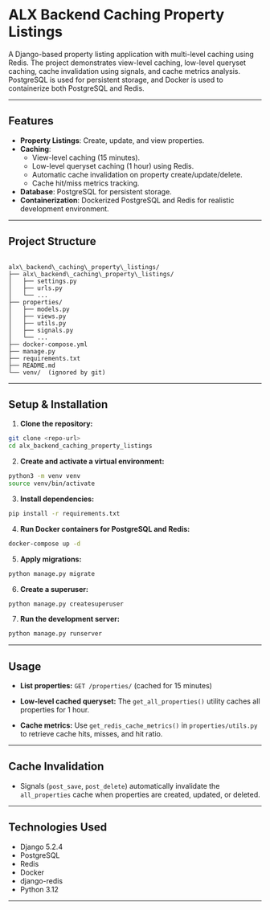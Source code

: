 # ALX Backend Caching Property Listings

A Django-based property listing application with multi-level caching using Redis. The project demonstrates view-level caching, low-level queryset caching, cache invalidation using signals, and cache metrics analysis. PostgreSQL is used for persistent storage, and Docker is used to containerize both PostgreSQL and Redis.

---

## Features

- **Property Listings**: Create, update, and view properties.
- **Caching**:
  - View-level caching (15 minutes).
  - Low-level queryset caching (1 hour) using Redis.
  - Automatic cache invalidation on property create/update/delete.
  - Cache hit/miss metrics tracking.
- **Database**: PostgreSQL for persistent storage.
- **Containerization**: Dockerized PostgreSQL and Redis for realistic development environment.

---

## Project Structure

```

alx\_backend\_caching\_property\_listings/
├── alx\_backend\_caching\_property\_listings/
│   ├── settings.py
│   ├── urls.py
│   └── ...
├── properties/
│   ├── models.py
│   ├── views.py
│   ├── utils.py
│   ├── signals.py
│   └── ...
├── docker-compose.yml
├── manage.py
├── requirements.txt
├── README.md
└── venv/  (ignored by git)

````

---

## Setup & Installation

1. **Clone the repository:**
```bash
git clone <repo-url>
cd alx_backend_caching_property_listings
````

2. **Create and activate a virtual environment:**

```bash
python3 -m venv venv
source venv/bin/activate
```

3. **Install dependencies:**

```bash
pip install -r requirements.txt
```

4. **Run Docker containers for PostgreSQL and Redis:**

```bash
docker-compose up -d
```

5. **Apply migrations:**

```bash
python manage.py migrate
```

6. **Create a superuser:**

```bash
python manage.py createsuperuser
```

7. **Run the development server:**

```bash
python manage.py runserver
```

---

## Usage

* **List properties:**
  `GET /properties/` (cached for 15 minutes)

* **Low-level cached queryset:**
  The `get_all_properties()` utility caches all properties for 1 hour.

* **Cache metrics:**
  Use `get_redis_cache_metrics()` in `properties/utils.py` to retrieve cache hits, misses, and hit ratio.

---

## Cache Invalidation

* Signals (`post_save`, `post_delete`) automatically invalidate the `all_properties` cache when properties are created, updated, or deleted.

---

## Technologies Used

* Django 5.2.4
* PostgreSQL
* Redis
* Docker
* django-redis
* Python 3.12

---


